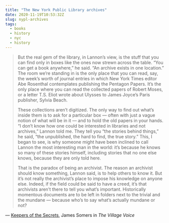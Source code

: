 ```yaml
---
title: "The New York Public Library archives"
date: 2020-11-19T10:53:32Z
slug: nypl-archives
tags:
  - books
  - history
  - nyc
  - history
---
```


> But the real gem of the library, in Lannon’s view, is the stuff that you can find only in boxes like the ones now strewn across the table. “You can get a book anywhere,” he said. “An archive exists in one location.” The room we’re standing in is the only place that you can read, say, the week’s worth of journal entries in which New York Times editor Abe Rosenthal contemplates publishing the Pentagon Papers. It’s the only place where you can read the collected papers of Robert Moses, or a letter T.S. Eliot wrote about Ulysses to James Joyce’s Paris publisher, Sylvia Beach.
> 
> These collections aren’t digitized. The only way to find out what’s inside them is to ask for a particular box — often with just a vague notion of what will be in it — and to hold the old papers in your hands. “I don’t know how one could be interested in libraries and not archives,” Lannon told me. They tell you “the stories behind things,” he said, “the unpublished, the hard to find, the true story.” This, I began to see, is why someone might have been inclined to call Lannon the most interesting man in the world: it’s because he knows so many of these stories himself, including stories that no one else knows, because they are only told here.
> 
> That is the paradox of being an archivist. The reason an archivist should know something, Lannon said, is to help others to know it. But it’s not really the archivist’s place to impose his knowledge on anyone else. Indeed, if the field could be said to have a creed, it’s that archivists aren’t there to tell you what’s important. Historically momentous documents are to be left in folders next to the trivial and the mundane — because who’s to say what’s actually mundane or not?

&mdash; [Keepers of the Secrets](https://www.villagevoice.com/2017/09/20/keepers-of-the-secrets/), James Somers in _The Village Voice_
